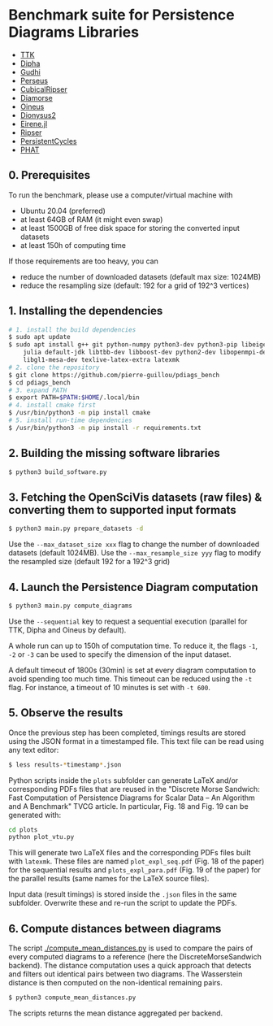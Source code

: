 Benchmark suite for Persistence Diagrams Libraries
==================================================


* [TTK](https://topology-tool-kit.github.io)
* [Dipha](https://github.com/DIPHA/dipha)
* [Gudhi](https://gudhi.inria.fr/)
* [Perseus](https://people.maths.ox.ac.uk/nanda/perseus/index.html)
* [CubicalRipser](https://github.com/CubicalRipser/CubicalRipser_3dim)
* [Diamorse](https://github.com/AppliedMathematicsANU/diamorse)
* [Oineus](https://github.com/grey-narn/oineus)
* [Dionysus2](https://mrzv.org/software/dionysus2)
* [Eirene.jl](https://github.com/Eetion/Eirene.jl)
* [Ripser](https://github.com/Ripser/ripser)
* [PersistentCycles](https://github.com/IuricichF/PersistenceCycles)
* [PHAT](https://bitbucket.org/phat-code/phat)

## 0. Prerequisites

To run the benchmark, please use a computer/virtual machine with
* Ubuntu 20.04 (preferred)
* at least 64GB of RAM (it might even swap)
* at least 1500GB of free disk space for storing the converted input datasets
* at least 150h of computing time

If those requirements are too heavy, you can
* reduce the number of downloaded datasets (default max size: 1024MB)
* reduce the resampling size (default: 192 for a grid of 192^3 vertices)

## 1. Installing the dependencies

```sh
# 1. install the build dependencies
$ sudo apt update
$ sudo apt install g++ git python-numpy python3-dev python3-pip libeigen3-dev \
    julia default-jdk libtbb-dev libboost-dev python2-dev libopenmpi-dev \
    libgl1-mesa-dev texlive-latex-extra latexmk
# 2. clone the repository
$ git clone https://github.com/pierre-guillou/pdiags_bench
$ cd pdiags_bench
# 3. expand PATH
$ export PATH=$PATH:$HOME/.local/bin
# 4. install cmake first
$ /usr/bin/python3 -m pip install cmake
# 5. install run-time dependencies
$ /usr/bin/python3 -m pip install -r requirements.txt
```

## 2. Building the missing software libraries

```sh
$ python3 build_software.py
```

## 3. Fetching the OpenSciVis datasets (raw files) & converting them to supported input formats

```sh
$ python3 main.py prepare_datasets -d
```

Use the `--max_dataset_size xxx` flag to change the number of downloaded
datasets (default 1024MB). Use the `--max_resample_size yyy` flag to
modify the resampled size (default 192 for a 192^3 grid)

## 4. Launch the Persistence Diagram computation

```sh
$ python3 main.py compute_diagrams
```

Use the `--sequential` key to request a sequential execution (parallel
for TTK, Dipha and Oineus by default).

A whole run can up to 150h of computation time. To reduce it, the
flags `-1`, `-2` or `-3` can be used to specify the dimension of the
input dataset.

A default timeout of 1800s (30min) is set at every diagram computation
to avoid spending too much time. This timeout can be reduced using the
`-t` flag. For instance, a timeout of 10 minutes is set with `-t 600`.

## 5. Observe the results

Once the previous step has been completed, timings results are stored
using the JSON format in a timestamped file. This text file can be
read using any text editor:

```sh
$ less results-*timestamp*.json
```

Python scripts inside the `plots` subfolder can generate LaTeX and/or
corresponding PDFs files that are reused in the "Discrete Morse
Sandwich: Fast Computation of Persistence Diagrams for Scalar Data –
An Algorithm and A Benchmark" TVCG article. In particular, Fig. 18 and
Fig. 19 can be generated with:

```sh
cd plots
python plot_vtu.py
```

This will generate two LaTeX files and the corresponding PDFs files
built with `latexmk`. These files are named `plot_expl_seq.pdf` (Fig. 18 of the
paper) for
the sequential results and `plots_expl_para.pdf` (Fig. 19 of the paper) for the parallel
results (same names for the LaTeX source files).

Input data (result timings) is stored inside the `.json` files in the
same subfolder. Overwrite these and re-run the script to update the
PDFs.

## 6. Compute distances between diagrams

The script [./compute_mean_distances.py](compute_mean_distances.py) is
used to compare the pairs of every computed diagrams to a reference
(here the DiscreteMorseSandwich backend). The distance computation uses
a quick approach that detects and filters out identical pairs between
two diagrams. The Wasserstein distance is then computed on the
non-identical remaining pairs.

```sh
$ python3 compute_mean_distances.py
```

The scripts returns the mean distance aggregated per backend.
